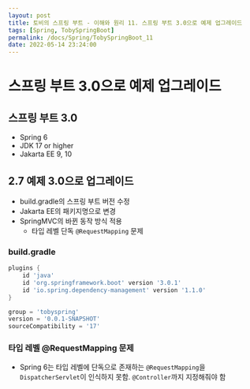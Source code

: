 ```yaml
---
layout: post
title: 토비의 스프링 부트 - 이해와 원리 11. 스프링 부트 3.0으로 예제 업그레이드
tags: [Spring, TobySpringBoot]
permalink: /docs/Spring/TobySpringBoot_11
date: 2022-05-14 23:24:00
---
```

# 스프링 부트 3.0으로 예제 업그레이드
## 스프링 부트 3.0
- Spring 6
- JDK 17 or higher
- Jakarta EE 9, 10
## 2.7 예제 3.0으로 업그레이드
- build.gradle의 스프링 부트 버전 수정
- Jakarta EE의 패키지명으로 변경
- SpringMVC의 바뀐 동작 방식 적용
  - 타입 레벨 단독 `@RequestMapping` 문제

### build.gradle
```groovy
plugins {
    id 'java'
    id 'org.springframework.boot' version '3.0.1'
    id 'io.spring.dependency-management' version '1.1.0'
}

group = 'tobyspring'
version = '0.0.1-SNAPSHOT'
sourceCompatibility = '17'
```

### 타입 레벨 @RequestMapping 문제
- Spring 6는 타입 레벨에 단독으로 존재하는 `@RequestMapping`을 `DispatcherServlet`이 인식하지 못함. `@Controller`까지 지정해줘야 함